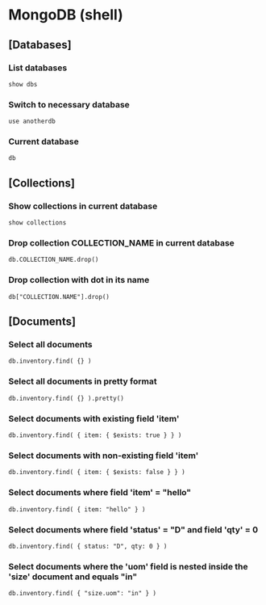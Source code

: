 # MongoDB (shell)

## [Databases]

### List databases
```
show dbs
```

### Switch to necessary database
```
use anotherdb
```

### Current database
```
db
```

## [Collections]

### Show collections in current database
```
show collections
```

### Drop collection COLLECTION_NAME in current database
```
db.COLLECTION_NAME.drop()
```

### Drop collection with dot in its name
```
db["COLLECTION.NAME"].drop()
```

## [Documents]

### Select all documents
```
db.inventory.find( {} )
```

### Select all documents in pretty format
```
db.inventory.find( {} ).pretty()
```


### Select documents with existing field 'item'
```
db.inventory.find( { item: { $exists: true } } )
```

### Select documents with non-existing field 'item'
```
db.inventory.find( { item: { $exists: false } } )
```

### Select documents where field 'item' = "hello"
```
db.inventory.find( { item: "hello" } )
```

### Select documents where field 'status' = "D" and field 'qty' = 0
```
db.inventory.find( { status: "D", qty: 0 } )
```

### Select documents where the 'uom' field is nested inside the 'size' document and equals "in"
```
db.inventory.find( { "size.uom": "in" } )
```
